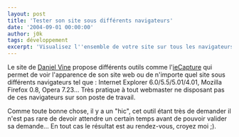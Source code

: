 ```yaml
---
layout: post
title: 'Tester son site sous différents navigateurs'
date: '2004-09-01 00:00:00'
author: j0k
tags: développement
excerpt: 'Visualisez l''ensemble de votre site sur tous les navigateurs sans les installer !'
---
```


Le site de [Daniel Vine](http://www.danvine.com/) propose différents outils comme l'[ieCapture](http://www.danvine.com/iecapture/) qui permet de voir l'apparence de son site web ou de n'importe quel site sous différents navigateurs tel que : Internet Explorer 6.0/5.5/5.01/4.01, Mozilla Firefox 0.8, Opera 7.23...  Très pratique à tout webmaster ne disposant pas de ces navigateurs sur son poste de travail.

  Comme toute bonne chose, il y a un "hic", cet outil étant très de demander il n'est pas rare de devoir attendre un certain temps avant de pouvoir valider sa demande... En tout cas le résultat est au rendez-vous, croyez moi ;).
